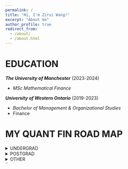 ```yaml
---
permalink: /
title: "Hi, I'm Zirui Wang!"
excerpt: "About me"
author_profile: true
redirect_from: 
  - /about/
  - /about.html
---
```


EDUCATION
======

***The University of Manchester*** (2023-2024)
+ _MSc Mathematical Finance_

***University of Western Ontario*** (2019-2023)
+ _Bachelor of Management & Organizational Studies_
+ Finance


MY QUANT FIN ROAD MAP 
======
<details>
<summary>UNDERGRAD</summary>

  <b>2019</b>
  <ul>
    <li><i>Calculus I</i></li>
    <li><i>Matrix Algebra</i></li>
    <li><i>Calculus II</i></li>
  </ul>
  <b>2020</b>
  <ul>
    <li><i>Python</i></li>
    <li><i>Intermediate Microeconomics I</i></li>
    <li><i>Intermediate Microeconomics II</i></li>
  </ul>
  <b>2021</b>
  <ul>
    <li><i>Econometrics I</i></li>
    <li><i>Econometrics II</i></li>
    <li><i>Financial Markets & Institutions</i></li>
  </ul>
  <b>2022</b>
  <ul>
    <li><i>Managerial Accounting</i></li>
    <li><i>Intermediate Macroeconomics</i></li>
    <li><i>Advanced Corporate Finance</i></li>
    <li><i>Derivatives</i></li>
  </ul>

</details>

<details>
<summary>POSTGRAD</summary>

  <b>2023 S1</b>
  <ul>
    <li><i>Derivative Securities</i></li>
    <li><i>Asset Pricing Theory</i></li>
    <li><i>Stochastic Calculus</i></li>
    <li><i>Martingale Theory for Finance</i></li>
  </ul>
  <b>2023 S2</b>
  <ul>
    <li><i>Stochastic Control for Finance</i></li>
    <li><i>Stochastic Modelling for Finance</i></li>
    <li><i>Brownian Motion</i></li>
    <li><i>Computational Finance</i></li>
  </ul>

</details>

<details>
<summary>OTHER</summary>

  <ul>
    <li><i>C++ Programing Specialization with PekingU/Coursera.org</i></li>
    <li><i>Investment Management with Python and Machine Learning with EDHEC Business School/Coursera.org</i></li>
  </ul>
  
</details>
``

